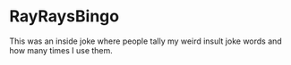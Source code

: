 # RayRaysBingo
This was an inside joke where people tally my weird insult joke words and how many times I use them.

